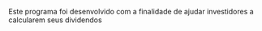 Este programa foi desenvolvido com a finalidade de ajudar investidores a calcularem seus dividendos 
